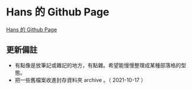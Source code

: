 # Hans 的 Github Page

[Hans 的 Github Page](https://jchans.github.io/)

## 更新備註

- 有點像是放筆記或雜記的地方，有點雜。希望能慢慢整理成某種部落格的型態。
- 把一些舊檔案收進封存資料夾 archive 。（ 2021-10-17 ）
